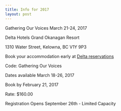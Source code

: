 ```yaml
---
title: Info for 2017
layout: post
---
```


Gathering Our Voices March 21-24, 2017

Delta Hotels Grand Okanagan Resort

1310 Water Street, Kelowna, BC V1Y 9P3


Book your accommodation early at [Delta reservations](http://www.marriott.com/meeting-event-hotels/group-corporate-travel/groupCorp.mi?resLinkData=BC%20Association%20of%20Aboriginal%20Friendship%20Centres-%20Gathering%20our%20Voices%5EYLWOK%60GVIGVIA%7CGVIGVIB%60160.00%60CAD%60true%604%603/18/17%603/26/17%602/21/17&app=resvlink&stop_mobi=yes)

Code: Gathering Our Voices

Dates available March 18-26, 2017

Book by February 21, 2017

Rate: $160.00

Registration Opens September 26th - Limited Capacity
